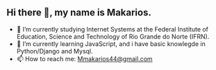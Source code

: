 ## Hi there 👋, my name is Makarios.

- 🔭 I’m currently studying Internet Systems at the Federal Institute of Education, Science and Technology of Rio Grande do Norte (IFRN).
- 🌱 I’m currently learning JavaScript, and i have basic knowlegde in Python/Django and Mysql. 
- 📫 How to reach me: Mmakarios44@gmail.com
